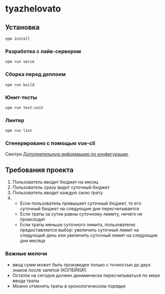 # tyazhelovato

## Установка
```
npm install
```

### Разработка с лайв-сервером
```
npm run serve
```

### Сборка перед деплоем
```
npm run build
```

### Юнит-тесты
```
npm run test:unit
```

### Линтер
```
npm run lint
```

### Сгенерировано с помощью vue-cli
Смотри [Дополнительную информацию по конфигурации](https://cli.vuejs.org/config/).


## Требования проекта
1. Пользователь вводит бюджет на месяц
2. Пользователь сразу видит суточный бюджет
3. Пользователь вводит каждую свою трату
4. * Если пользователь превышает суточный бюджет, то его суточный бюджет на следующие дни пересчитывается
    * Если траты за сутки равны суточному лимиту, ничего не происходит
    * Если траты меньше суточного лимита, пользователю предоставляется выбор: увеличить суточный лимит на следующий день или увеличить суточный лимит на следующие дни месяца
### Важные мелочи
* ввод сумм может быть произведен только с точностью до двух знаков после запятой (КОПЕЙКИ!)
* Остаток на сегодня должен динамически пересчитываться по мере ввода траты
* Можно отменять траты в хронологическом порядке